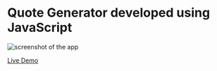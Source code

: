 # Quote Generator developed using JavaScript
 
![screenshot of the app](https://raw.githubusercontent.com/praveenorugantitech/praveenorugantitech-javascript/master/0_Projects/praveenorugantitech-quote-generator/screenshot.PNG "Quote Generator")


[Live Demo](https://praveenorugantitech.github.io/praveenorugantitech-javascript/0_Projects/praveenorugantitech-quote-generator/Demo)


